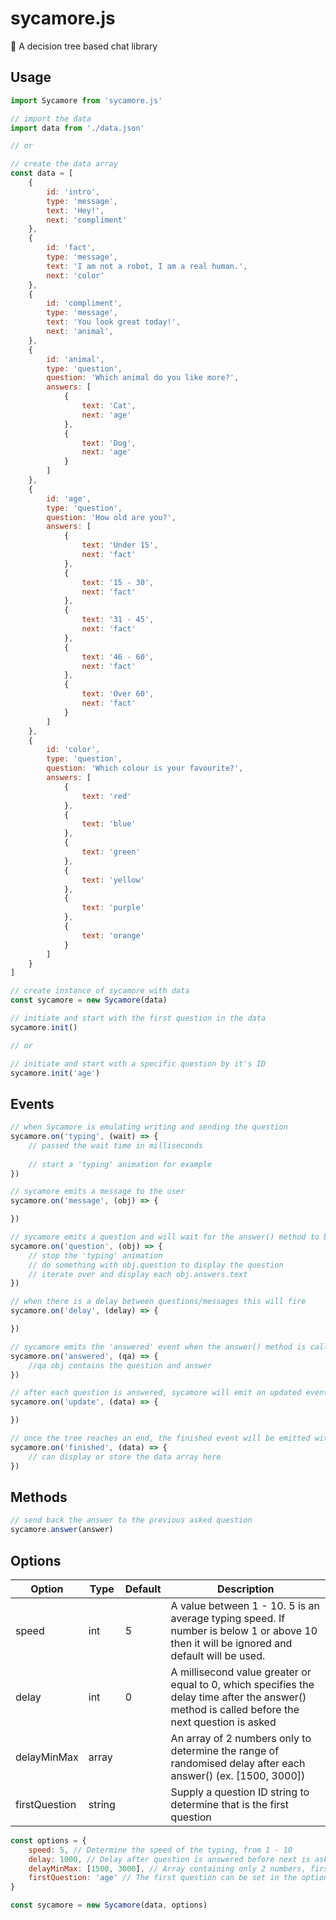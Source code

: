 # sycamore.js

🌲 A decision tree based chat library

## Usage

```javascript
import Sycamore from 'sycamore.js'

// import the data
import data from './data.json'

// or

// create the data array
const data = [
	{
		id: 'intro',
		type: 'message',
		text: 'Hey!',
		next: 'compliment'
	},
	{
		id: 'fact',
		type: 'message',
		text: 'I am not a robot, I am a real human.',
		next: 'color'
	},
	{
		id: 'compliment',
		type: 'message',
		text: 'You look great today!',
		next: 'animal',
	},
	{
		id: 'animal',
		type: 'question',
		question: 'Which animal do you like more?',
		answers: [
			{
				text: 'Cat',
				next: 'age'
			},
			{
				text: 'Dog',
				next: 'age'
			}
		]
	},
	{
		id: 'age',
		type: 'question',
		question: 'How old are you?',
		answers: [
			{
				text: 'Under 15',
				next: 'fact'
			},
			{
				text: '15 - 30',
				next: 'fact'
			},
			{
				text: '31 - 45',
				next: 'fact'
			},
			{
				text: '46 - 60',
				next: 'fact'
			},
			{
				text: 'Over 60',
				next: 'fact'
			}
		]
	},
	{
		id: 'color',
		type: 'question',
		question: 'Which colour is your favourite?',
		answers: [
			{
				text: 'red'
			},
			{
				text: 'blue'
			},
			{
				text: 'green'
			},
			{
				text: 'yellow'
			},
			{
				text: 'purple'
			},
			{
				text: 'orange'
			}
		]
	}
]

// create instance of sycamore with data
const sycamore = new Sycamore(data)

// initiate and start with the first question in the data
sycamore.init()

// or

// initiate and start with a specific question by it's ID
sycamore.init('age')
```

## Events

```javascript
// when Sycamore is emulating writing and sending the question
sycamore.on('typing', (wait) => {
	// passed the wait time in milliseconds
	
	// start a 'typing' animation for example
})

// sycamore emits a message to the user
sycamore.on('message', (obj) => {

})

// sycamore emits a question and will wait for the answer() method to be called in response
sycamore.on('question', (obj) => {
	// stop the 'typing' animation
	// do something with obj.question to display the question
	// iterate over and display each obj.answers.text
})

// when there is a delay between questions/messages this will fire
sycamore.on('delay', (delay) => {

})

// sycamore emits the 'answered' event when the answer() method is called
sycamore.on('answered', (qa) => {
	//qa obj contains the question and answer
})

// after each question is answered, sycamore will emit an updated event with the current collected data
sycamore.on('update', (data) => {

})

// once the tree reaches an end, the finished event will be emitted with the final collected data
sycamore.on('finished', (data) => {
	// can display or store the data array here
})
```

## Methods

```javascript
// send back the answer to the previous asked question
sycamore.answer(answer)
```

## Options

| Option | Type | Default | Description |
| --- | --- | --- | --- |
| speed | int | 5 | A value between 1 - 10. 5 is an average typing speed. If number is below 1 or above 10 then it will be ignored and default will be used.
| delay | int | 0 | A millisecond value greater or equal to 0, which specifies the delay time after the answer() method is called before the next question is asked
| delayMinMax | array | | An array of 2 numbers only to determine the range of randomised delay after each answer() (ex. [1500, 3000])
| firstQuestion | string | | Supply a question ID string to determine that is the first question

```javascript
const options = {
	speed: 5, // Determine the speed of the typing, from 1 - 10
	delay: 1000, // Delay after question is answered before next is asked, millisecond >= 0
	delayMinMax: [1500, 3000], // Array containing only 2 numbers, first index must be lower than second
	firstQuestion: 'age' // The first question can be set in the options or passed as the first parameter to the init method
}

const sycamore = new Sycamore(data, options)
```